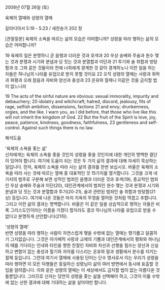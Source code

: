 2008년 07월 26일 (토)

육체의 열매와 성령의 열매



갈라디아서 5:19 - 5:23 / 새찬송가 202 장


[관찰질문]
육체의 소욕을 따르는 삶의 모습은 어떠합니까? 
성령을 따라 행하는 삶의 모습은 어떠합니까? 

19 육체의 일은 분명하니 곧 음행과 더러운 것과 호색과 
20 우상 숭배와 주술과 원수 맺는 것과 분쟁과 시기와 분냄과 당 짓는 것과 분열함과 이단과 
21 투기와 술 취함과 방탕함과 또 그와 같은 것들이라 전에 너희에게 경계한 것 같이 경계하노니 이런 일을 하는 자들은 하나님의 나라를 유업으로 받지 못할 것이요 
22 오직 성령의 열매는 사랑과 희락과 화평과 오래 참음과 자비와 양선과 충성과 
23 온유와 절제니 이같은 것을 금지할 법이 없느니라 

19 The acts of the sinful nature are obvious: sexual immorality, impurity and debauchery; 
20 idolatry and witchcraft; hatred, discord, jealousy, fits of rage, selfish ambition, dissensions, factions 
21 and envy; drunkenness, orgies, and the like. I warn you, as I did before, that those who live like this will not inherit the kingdom of God. 
22 But the fruit of the Spirit is love, joy, peace, patience, kindness, goodness, faithfulness, 
23 gentleness and self-control. Against such things there is no law.

해석도움





'육체의 소욕을 좇는 삶'  
신자에게는 육체의 소욕을 좇을 것인지 성령을 좇을 것인지에 대한 개인의 명백한 결단이 있어야 합니다. 여기에 도움이 되는 것은 두 가지 삶의 결과에 대해 자세히 묵상하는 일입니다. 먼저, 육체의 소욕을 따라 사는 삶의 결과를 한번 보십시오. 바울은 육체의 소욕을 따라 사는 것에 따르는 열매 중 대표적인 것 15가지를 열거합니다. 그것을 크게 네 가지의 범주로 구분해 보면 성적인 범죄인 음행과 더러운 것과 호색(19), 종교적인 범죄인 우상 숭배와 주술과 이단(20), 대인관계에서의 범죄인 원수 맺는 것과 분쟁과 시기와 분냄과 당 짓는 것과 분열함과 투기(20-21), 술과 관련된 범죄인 술 취함과 방탕함(21상) 등입니다. 여기에 나온 것들은 마치 지옥의 뚜껑을 열어둔 것처럼 역겹고 추합니다. 그리고 이런 삶의 결과는 명백합니다. 바울은 이 같은 일을 상습적으로 행하는 자들은 비록 그리스도인이라는 이름을 가졌다 할지라도 결코 하나님의 나라를 유업으로 받을 수 없다고 분명하게 선언합니다(21하).    

'성령의 열매'  
반면 성령을 따라 행하는 사람이 자연스럽게 맺을 수밖에 없는 열매는 향기롭고 달콤하기 그지없습니다. 그것은 아가페적 사랑과 교제의 기쁨과 대인관계에서의 평화와 하나님의 때를 기다리는 인내와 타인을 향한 친절인 자비와 자선과 선행을 힘쓰는 양선과 신실하고 변함이 없는 충성과 혈기와 자아를 다스리는 온유와 말과 생활에서 분수를 지키는 절제 등입니다. 그런데 여기서 열매에 사용된 단어는 단수 명사로서 이는 우리가 성령을 따라 행하면 이 모든 덕행들은 동일하신 성령님이 삶의 여러 방면에서 동시에 표출할 것임을 알려줍니다. 이와 같은 성령의 열매는 이 세상에서도 금지할 법이 없는 아름다운 것들뿐입니다. 그러므로 신자는 당연히 성령을 좇는 삶을 선택해야 하고, 그것이 이룰 수밖에 없는 선한 결과에 대해 기대하는 삶을 살아야만 합니다.